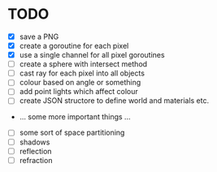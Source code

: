 # TODO

- [x] save a PNG
- [x] create a goroutine for each pixel
- [x] use a single channel for all pixel goroutines
- [ ] create a sphere with intersect method
- [ ] cast ray for each pixel into all objects
- [ ] colour based on angle or something
- [ ] add point lights which affect colour
- [ ] create JSON structore to define world and materials etc.
- ... some more important things ...
- [ ] some sort of space partitioning
- [ ] shadows
- [ ] reflection
- [ ] refraction